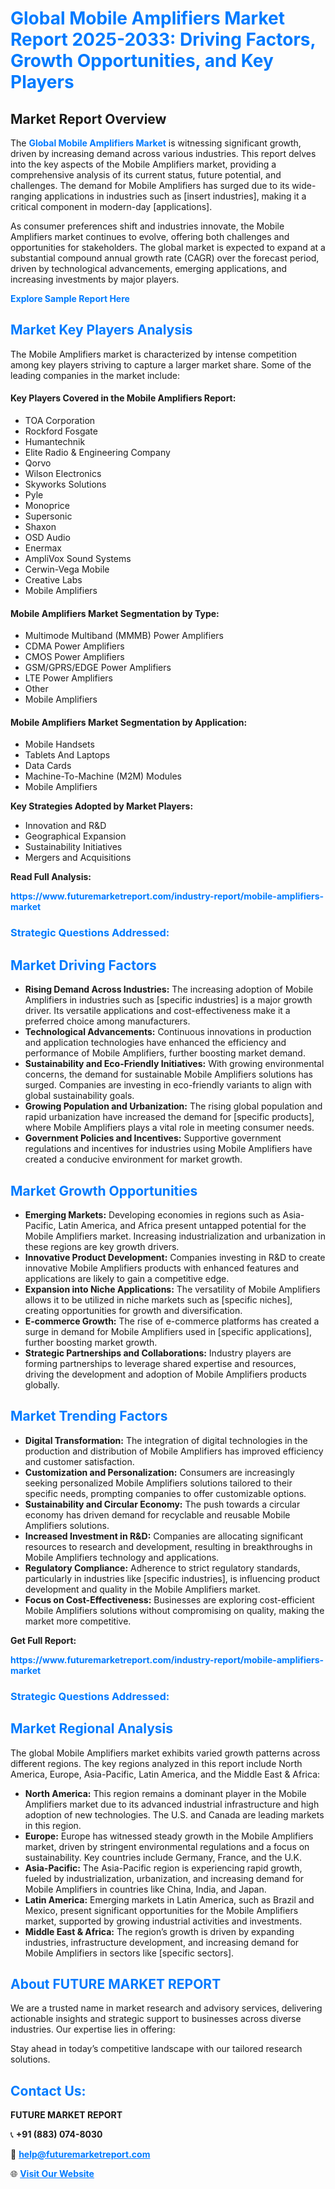<h1 style="color: #007BFF;">Global Mobile Amplifiers Market Report 2025-2033: Driving Factors, Growth Opportunities, and Key Players</h1>

<section id="overview">
<h2>Market Report Overview</h2>
<p>The <a href="https://www.futuremarketreport.com/industry-report/mobile-amplifiers-market" style="color: #007BFF; text-decoration: none;"><strong>Global Mobile Amplifiers Market</strong></a> is witnessing significant growth, driven by increasing demand across various industries. This report delves into the key aspects of the Mobile Amplifiers market, providing a comprehensive analysis of its current status, future potential, and challenges. The demand for Mobile Amplifiers has surged due to its wide-ranging applications in industries such as [insert industries], making it a critical component in modern-day [applications].</p>
<p>As consumer preferences shift and industries innovate, the Mobile Amplifiers market continues to evolve, offering both challenges and opportunities for stakeholders. The global market is expected to expand at a substantial compound annual growth rate (CAGR) over the forecast period, driven by technological advancements, emerging applications, and increasing investments by major players.</p>
</section>

<section id="overview">
<p><a href="https://www.futuremarketreport.com/request-sample/reportId=98773" style="color: #007BFF; text-decoration: none;"><strong>Explore Sample Report Here</strong></a></p>
</section>

<section id="key-players">
<h2 style="color: #007BFF;">Market Key Players Analysis</h2>
<p>The Mobile Amplifiers market is characterized by intense competition among key players striving to capture a larger market share. Some of the leading companies in the market include:</p>
<h4>Key Players Covered in the Mobile Amplifiers Report:</h4>
<ul><li>TOA Corporation</li><li>Rockford Fosgate</li><li>Humantechnik</li><li>Elite Radio &amp; Engineering Company</li><li>Qorvo</li><li>Wilson Electronics</li><li>Skyworks Solutions</li><li>Pyle</li><li>Monoprice</li><li>Supersonic</li><li>Shaxon</li><li>OSD Audio</li><li>Enermax</li><li>AmpliVox Sound Systems</li><li>Cerwin-Vega Mobile</li><li>Creative Labs</li><li>Mobile Amplifiers</li></ul>
<h4>Mobile Amplifiers Market Segmentation by Type:</h4>
<ul><li>Multimode Multiband (MMMB) Power Amplifiers</li><li>CDMA Power Amplifiers</li><li>CMOS Power Amplifiers</li><li>GSM/GPRS/EDGE Power Amplifiers</li><li>LTE Power Amplifiers</li><li>Other</li><li>Mobile Amplifiers</li></ul>

<h4>Mobile Amplifiers Market Segmentation by Application:</h4>
<ul><li>Mobile Handsets</li><li>Tablets And Laptops</li><li>Data Cards</li><li>Machine-To-Machine (M2M) Modules</li><li>Mobile Amplifiers</li></ul>
<p><strong>Key Strategies Adopted by Market Players:</strong></p>
<ul>
<li>Innovation and R&D</li>
<li>Geographical Expansion</li>
<li>Sustainability Initiatives</li>
<li>Mergers and Acquisitions</li>
</ul>
</section>

<section>
<p><strong>Read Full Analysis: </strong></p><a href="https://www.futuremarketreport.com/industry-report/mobile-amplifiers-market" style="color: #007BFF; text-decoration: none;"><strong>https://www.futuremarketreport.com/industry-report/mobile-amplifiers-market</strong></a>
<h3 style="color: #007BFF;">Strategic Questions Addressed:</h3>
</section>

<section id="driving-factors">
<h2 style="color: #007BFF;">Market Driving Factors</h2>
<ul>
<li><strong>Rising Demand Across Industries:</strong> The increasing adoption of Mobile Amplifiers in industries such as [specific industries] is a major growth driver. Its versatile applications and cost-effectiveness make it a preferred choice among manufacturers.</li>
<li><strong>Technological Advancements:</strong> Continuous innovations in production and application technologies have enhanced the efficiency and performance of Mobile Amplifiers, further boosting market demand.</li>
<li><strong>Sustainability and Eco-Friendly Initiatives:</strong> With growing environmental concerns, the demand for sustainable Mobile Amplifiers solutions has surged. Companies are investing in eco-friendly variants to align with global sustainability goals.</li>
<li><strong>Growing Population and Urbanization:</strong> The rising global population and rapid urbanization have increased the demand for [specific products], where Mobile Amplifiers plays a vital role in meeting consumer needs.</li>
<li><strong>Government Policies and Incentives:</strong> Supportive government regulations and incentives for industries using Mobile Amplifiers have created a conducive environment for market growth.</li>
</ul>
</section>

<section id="growth-opportunities">
<h2 style="color: #007BFF;">Market Growth Opportunities</h2>
<ul>
<li><strong>Emerging Markets:</strong> Developing economies in regions such as Asia-Pacific, Latin America, and Africa present untapped potential for the Mobile Amplifiers market. Increasing industrialization and urbanization in these regions are key growth drivers.</li>
<li><strong>Innovative Product Development:</strong> Companies investing in R&D to create innovative Mobile Amplifiers products with enhanced features and applications are likely to gain a competitive edge.</li>
<li><strong>Expansion into Niche Applications:</strong> The versatility of Mobile Amplifiers allows it to be utilized in niche markets such as [specific niches], creating opportunities for growth and diversification.</li>
<li><strong>E-commerce Growth:</strong> The rise of e-commerce platforms has created a surge in demand for Mobile Amplifiers used in [specific applications], further boosting market growth.</li>
<li><strong>Strategic Partnerships and Collaborations:</strong> Industry players are forming partnerships to leverage shared expertise and resources, driving the development and adoption of Mobile Amplifiers products globally.</li>
</ul>
</section>

<section id="trending-factors">
<h2 style="color: #007BFF;">Market Trending Factors</h2>
<ul>
<li><strong>Digital Transformation:</strong> The integration of digital technologies in the production and distribution of Mobile Amplifiers has improved efficiency and customer satisfaction.</li>
<li><strong>Customization and Personalization:</strong> Consumers are increasingly seeking personalized Mobile Amplifiers solutions tailored to their specific needs, prompting companies to offer customizable options.</li>
<li><strong>Sustainability and Circular Economy:</strong> The push towards a circular economy has driven demand for recyclable and reusable Mobile Amplifiers solutions.</li>
<li><strong>Increased Investment in R&D:</strong> Companies are allocating significant resources to research and development, resulting in breakthroughs in Mobile Amplifiers technology and applications.</li>
<li><strong>Regulatory Compliance:</strong> Adherence to strict regulatory standards, particularly in industries like [specific industries], is influencing product development and quality in the Mobile Amplifiers market.</li>
<li><strong>Focus on Cost-Effectiveness:</strong> Businesses are exploring cost-efficient Mobile Amplifiers solutions without compromising on quality, making the market more competitive.</li>
</ul>
</section>

<section>
<p><strong>Get Full Report: </strong></p><a href="https://www.futuremarketreport.com/industry-report/mobile-amplifiers-market" style="color: #007BFF; text-decoration: none;"><strong>https://www.futuremarketreport.com/industry-report/mobile-amplifiers-market</strong></a>
<h3 style="color: #007BFF;">Strategic Questions Addressed:</h3>
</section>


<section id="regional-analysis">
<h2 style="color: #007BFF;">Market Regional Analysis</h2>
<p>The global Mobile Amplifiers market exhibits varied growth patterns across different regions. The key regions analyzed in this report include North America, Europe, Asia-Pacific, Latin America, and the Middle East & Africa:</p>
<ul>
<li><strong>North America:</strong> This region remains a dominant player in the Mobile Amplifiers market due to its advanced industrial infrastructure and high adoption of new technologies. The U.S. and Canada are leading markets in this region.</li>
<li><strong>Europe:</strong> Europe has witnessed steady growth in the Mobile Amplifiers market, driven by stringent environmental regulations and a focus on sustainability. Key countries include Germany, France, and the U.K.</li>
<li><strong>Asia-Pacific:</strong> The Asia-Pacific region is experiencing rapid growth, fueled by industrialization, urbanization, and increasing demand for Mobile Amplifiers in countries like China, India, and Japan.</li>
<li><strong>Latin America:</strong> Emerging markets in Latin America, such as Brazil and Mexico, present significant opportunities for the Mobile Amplifiers market, supported by growing industrial activities and investments.</li>
<li><strong>Middle East & Africa:</strong> The region’s growth is driven by expanding industries, infrastructure development, and increasing demand for Mobile Amplifiers in sectors like [specific sectors].</li>
</ul>
</section>

<footer>
<h2 style="color: #007BFF;">About FUTURE MARKET REPORT</h2>
<p>We are a trusted name in market research and advisory services, delivering actionable insights and strategic support to businesses across diverse industries. Our expertise lies in offering:</p>

<p>Stay ahead in today’s competitive landscape with our tailored research solutions.</p>

<h2 style="color: #007BFF;">Contact Us:</h2>
<p><strong>FUTURE MARKET REPORT</strong></p>
<p>📞 <strong>+91 (883) 074-8030</strong></p>
<p>📧 <strong><a href="mailto:help@futuremarketreport.com" style="color: #007BFF;">help@futuremarketreport.com</a></strong></p>
<p>🌐 <strong><a href="https://www.futuremarketreport.com/" style="color: #007BFF;">Visit Our Website</a></strong></p>
</footer>